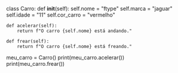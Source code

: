class Carro:
    def __init__(self):
        self.nome = "ftype"
        self.marca = "jaguar"
        self.idade = "11"
        self.cor_carro = "vermelho"

    def acelerar(self):
        return f"O carro {self.nome} está andando."

    def frear(self):
        return f"O carro {self.nome} está freando."

meu_carro = Carro()
print(meu_carro.acelerar())  
print(meu_carro.frear())  
